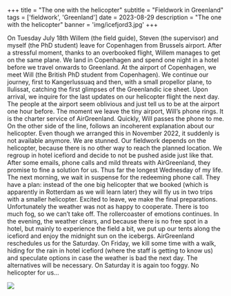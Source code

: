 +++
title = "The one with the helicopter"
subtitle = "Fieldwork in Greenland"
tags = ['fieldwork', 'Greenland']
date = 2023-08-29
description = "The one with the helicopter"
banner = 'img/icefjord3.jpg'
+++

On Tuesday July 18th Willem (the field guide), Steven (the supervisor) and myself (the PhD student) leave for Copenhagen from Brussels airport. After a stressful moment, thanks to an overbooked flight, Willem manages to get on the same plane. We land in Copenhagen and spend one night in a hotel before we travel onwards to Greenland. At the airport of Copenhagen, we meet Will (the British PhD student from Copenhagen). We continue our journey, first to Kangerlussuaq and then, with a small propellor plane, to Ilulissat, catching the first glimpses of the Greenlandic ice sheet. Upon arrival, we inquire for the last updates on our helicopter flight the next day. The people at the airport seem oblivious and just tell us to be at the airport one hour before. 
The moment we leave the tiny airport, Will’s phone rings. It is the charter service of AirGreenland. Quickly, Will passes the phone to me. On the other side of the line, follows an incoherent explanation about our helicopter. Even though we arranged this in November 2022, it suddenly is not available anymore. We are stunned. Our fieldwork depends on the helicopter, because there is no other way to reach the planned location. We regroup in hotel icefiord and decide to not be pushed aside just like that. After some emails, phone calls and mild threats with AirGreenland, they promise to fine a solution for us. Thus far the longest Wednesday of my life.
The next morning, we wait in suspense for the redeeming phone call. They have a plan: instead of the one big helicopter that we booked (which is apparently in Rotterdam as we will learn later) they will fly us in two trips with a smaller helicopter. Excited to leave, we make the final preparations. Unfortunately the weather was not as happy to cooperate. There is too much fog, so we can’t take off. The rollercoaster of emotions continues. In the evening, the weather clears, and because there is no free spot in a hotel, but mainly to experience the field a bit, we put up our tents along the icefiord and enjoy the midnight sun on the icebergs.
AirGreenland reschedules us for the Saturday. On Friday, we kill some time with a walk, hiding for the rain in hotel icefiord (where the staff is getting to know us) and speculate options in case the weather is bad the next day. The alternatives will be necessary. On Saturday it is again too foggy. No helicopter for us… 


![](/img/ilulissat1.jpg)